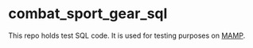 # combat_sport_gear_sql
This repo holds test SQL code. It is used for testing purposes on [MAMP](https://www.mamp.info/en/).
